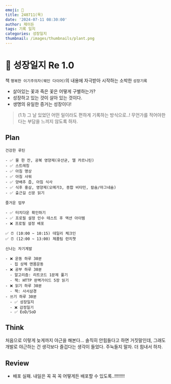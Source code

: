 ```yaml
---
emoji: 🌱
title: 240711(목)
date: '2024-07-11 08:30:00'
author: 제이든
tags: 기록 일지
categories: 성장일지
thumbnail: /images/thumbnails/plant.png
---
```


# 🌱 성장일지 Re 1.0

책 `행복한 이기주의자(웨인 다이어)`의 내용에 자극받아 시작하는 소박한 `성장기록`

- 살아있는 꽃과 죽은 꽃은 어떻게 구별하는가?
- 성장하고 있는 것이 살아 있는 것이다.
- 생명의 유일한 증거는 성장이다!

> (1.1) 그 날 있었던 어떤 일이라도 편하게 기록하는 방식으로..! 무언가를 적어야한다는 부담을 느끼지 않도록 하자.

## Plan

```plaintext
건강한 루틴

- ✅ 물 한 잔, 공복 영양제(유산균, 엘 카르니틴)
- ✅ 스트레칭
- ✅ 아침 명상
- ✅ 아침 샤워
- ✅ 양배추 즙, 아침 식사
- ✅ 식후 홍삼, 영양제(오메가3, 종합 비타민, 칼슘/마그네슘)
- ✅ 출근길 신문 읽기

즐거운 업무

- ✅ 터치다운 확인하기
- ✅ 프로필 설정 인수 테스트 후 액션 아이템
- ❌ 프로필 설정 배포

✅ ⏰ (10:00 ~ 10:15) 데일리 체크인
✅ ⏰ (12:00 ~ 13:00) 제품팀 런치챗

신나는 자기계발

- ❌ 운동 하루 30분
  - 집 상체 맨몸운동
- ❌ 공부 하루 30분
  - 알고리즘: 리트코드 1문제 풀기
  - 책: HTTP 완벽가이드 5장 읽기
- ❌ 읽기 하루 30분
  - 책: 사서삼경
- 쓰기 하루 30분
  - ✅ 성장일지
  - ❌ 감정일기
  - ✅ EoD/SoD
```

## Think

처음으로 이렇게 늦게까지 야근을 해본다... 솔직히 안힘들다고 하면 거짓말인데, 그래도 개발로 야근하는 건 생각보다 즐겁다는 생각이 들었다. 주눅들지 말자. 더 힘내서 하자.

## Review

- 배포 실패. 내일은 꼭 꼭 꼭 어떻게든 배포할 수 있도록..!!!!!!!!